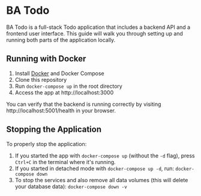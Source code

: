 # BA Todo

BA Todo is a full-stack Todo application that includes a backend API and a frontend user interface. This guide will walk you through setting up and running both parts of the application locally.

## Running with Docker

1. Install [Docker](https://www.docker.com/get-started) and Docker Compose
2. Clone this repository
3. Run `docker-compose up` in the root directory
4. Access the app at http://localhost:3000

You can verify that the backend is running correctly by visiting http://localhost:5001/health in your browser.

## Stopping the Application

To properly stop the application:

1. If you started the app with `docker-compose up` (without the `-d` flag), press `Ctrl+C` in the terminal where it's running.
2. If you started in detached mode with `docker-compose up -d`, run: `docker-compose down`
3.  To stop the services and also remove all data volumes (this will delete your database data): `docker-compose down -v`
